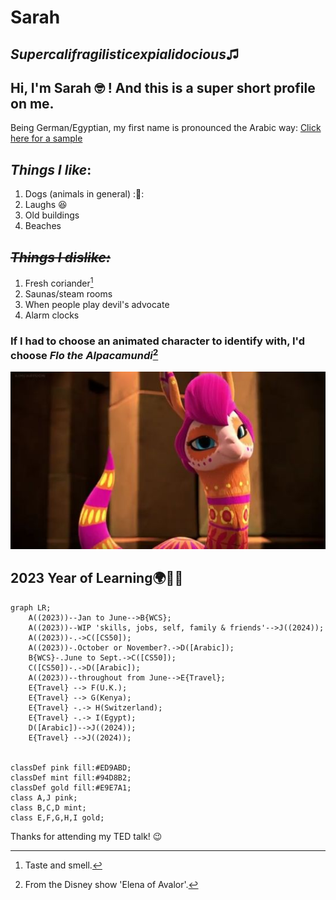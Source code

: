 # Sarah

## *Supercalifragilisticexpialidocious*♫

## Hi, I'm Sarah 🤓 ! And this is a super short profile on me.

Being German/Egyptian, my first name is pronounced the Arabic way: [Click here for a sample](https://github.com/WildCodeSchool/2023-01-EN-Berlin-Remote2-Markdown/blob/main/assets/keller-sarah.m4a?raw=true)

## ***Things I like***:
1. Dogs (animals in general) ::dog::
2. Laughs :laughing:
3. Old buildings
4. Beaches

## ***~~Things I dislike:~~***
1. Fresh coriander[^1]
2. Saunas/steam rooms
3. When people play devil's advocate
4. Alarm clocks

### If I had to choose an animated character to identify with, I'd choose *Flo the Alpacamundi*[^2]
![Flo the Alpacamundi](assets/keller-sarah_flo.jpeg)


## 2023 Year of Learning🌍📖✨

```mermaid
graph LR;
    A((2023))--Jan to June-->B{WCS};
    A((2023))--WIP 'skills, jobs, self, family & friends'-->J((2024));
    A((2023))-.->C([CS50]);
    A((2023))-.October or November?.->D([Arabic]);
    B{WCS}-.June to Sept.->C([CS50]);
    C([CS50])-.->D([Arabic]);
    A((2023))--throughout from June-->E{Travel};
    E{Travel} --> F(U.K.);
    E{Travel} --> G(Kenya);
    E{Travel} -.-> H(Switzerland);
    E{Travel} -.-> I(Egypt);
    D([Arabic])-->J((2024));
    E{Travel} -->J((2024));
    
    
classDef pink fill:#ED9ABD;
classDef mint fill:#94D8B2; 
classDef gold fill:#E9E7A1;
class A,J pink;
class B,C,D mint;
class E,F,G,H,I gold;
```
Thanks for attending my TED talk! 😉


[^1]: Taste and smell.
[^2]: From the Disney show 'Elena of Avalor'.
